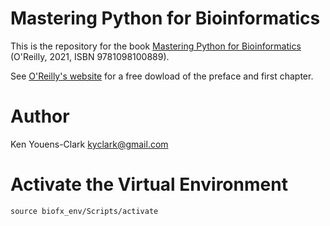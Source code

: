 # Mastering Python for Bioinformatics

This is the repository for the book [Mastering Python for Bioinformatics](https://learning.oreilly.com/library/view/mastering-python-for/9781098100872/) (O'Reilly, 2021, ISBN 9781098100889).

See [O'Reilly's website](https://get.oreilly.com/ind_mastering-python-for-bioinformatics-ch1.html) for a free dowload of the preface and first chapter.

# Author

Ken Youens-Clark <kyclark@gmail.com>

# Activate the Virtual Environment
`source biofx_env/Scripts/activate`
